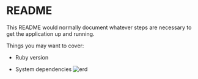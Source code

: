 # README

This README would normally document whatever steps are necessary to get the
application up and running.

Things you may want to cover:

* Ruby version

* System dependencies
![erd](https://user-images.githubusercontent.com/51045178/177148356-ae0b0a67-eaf9-4353-aa14-8e334e6755c6.png)
